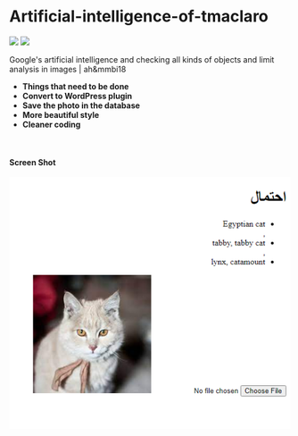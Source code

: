 # Artificial-intelligence-of-tmaclaro

  <img src="https://img.shields.io/github/directory-file-count/Amirrezaheydari81/Artificial-intelligence-of-tmaclaro">
  <img src="https://img.shields.io/github/languages/code-size/Amirrezaheydari81/Artificial-intelligence-of-tmaclaro">
  
Google's artificial intelligence and checking all kinds of objects and limit analysis in images |  ah&amp;mmbi18

<ul>
<li><b>Things that need to be done<b></li>
<li>Convert to WordPress plugin</li>
<li>Save the photo in the database</li>
<li>More beautiful style</li>
<li>Cleaner coding</li>
</ul>
<br />

#### Screen Shot
<img src="screenshot.png" alt="Artificial-intelligence-of-tmaclaro">
